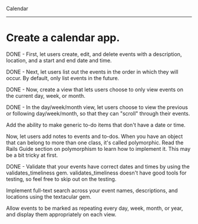 Calendar
********************************************
Create a calendar app.
============================================

DONE - First, let users create, edit, and delete events with a description, location, and a start and end date and time.

DONE - Next, let users list out the events in the order in which they will occur. By default, only list events in the future.

DONE - Now, create a view that lets users choose to only view events on the current day, week, or
month.

DONE - In the day/week/month view, let users choose to view the previous or following day/week/month, so that they can "scroll" through their events.

Add the ability to make generic to-do items that don't have a date or time.

Now, let users add notes to events and to-dos. When you have an object that can belong to more than one class, it's called polymorphic. Read the Rails Guide section on polymorphism to learn how to implement it. This may be a bit tricky at first.

DONE - Validate that your events have correct dates and times by using the validates_timeliness gem. validates_timeliness doesn't have good tools for testing, so feel free to skip out on the testing.

Implement full-text search across your event names, descriptions, and locations using the textacular gem.

Allow events to be marked as repeating every day, week, month, or year, and display them appropriately on each view.
